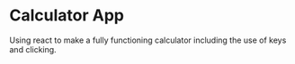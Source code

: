 # Calculator App

Using react to make a fully functioning calculator including the use of keys and clicking.
